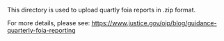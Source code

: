 This directory is used to upload quartly foia reports in .zip format.

For more details, please see:  <https://www.justice.gov/oip/blog/guidance-quarterly-foia-reporting>
